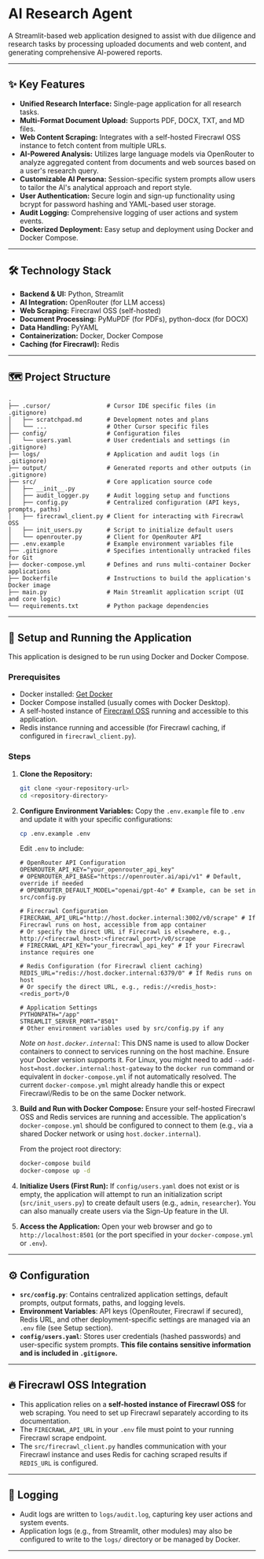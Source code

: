 # AI Research Agent

A Streamlit-based web application designed to assist with due diligence and research tasks by processing uploaded documents and web content, and generating comprehensive AI-powered reports.

---

## ✨ Key Features

-   **Unified Research Interface:** Single-page application for all research tasks.
-   **Multi-Format Document Upload:** Supports PDF, DOCX, TXT, and MD files.
-   **Web Content Scraping:** Integrates with a self-hosted Firecrawl OSS instance to fetch content from multiple URLs.
-   **AI-Powered Analysis:** Utilizes large language models via OpenRouter to analyze aggregated content from documents and web sources based on a user's research query.
-   **Customizable AI Persona:** Session-specific system prompts allow users to tailor the AI's analytical approach and report style.
-   **User Authentication:** Secure login and sign-up functionality using bcrypt for password hashing and YAML-based user storage.
-   **Audit Logging:** Comprehensive logging of user actions and system events.
-   **Dockerized Deployment:** Easy setup and deployment using Docker and Docker Compose.

---

## 🛠️ Technology Stack

-   **Backend & UI:** Python, Streamlit
-   **AI Integration:** OpenRouter (for LLM access)
-   **Web Scraping:** Firecrawl OSS (self-hosted)
-   **Document Processing:** PyMuPDF (for PDFs), python-docx (for DOCX)
-   **Data Handling:** PyYAML
-   **Containerization:** Docker, Docker Compose
-   **Caching (for Firecrawl):** Redis

---

## 🗺️ Project Structure

```text
.
├── .cursor/                # Cursor IDE specific files (in .gitignore)
│   ├── scratchpad.md       # Development notes and plans
│   └── ...                 # Other Cursor specific files
├── config/                 # Configuration files
│   └── users.yaml          # User credentials and settings (in .gitignore)
├── logs/                   # Application and audit logs (in .gitignore)
├── output/                 # Generated reports and other outputs (in .gitignore)
├── src/                    # Core application source code
│   ├── __init__.py
│   ├── audit_logger.py     # Audit logging setup and functions
│   ├── config.py           # Centralized configuration (API keys, prompts, paths)
│   ├── firecrawl_client.py # Client for interacting with Firecrawl OSS
│   ├── init_users.py       # Script to initialize default users
│   └── openrouter.py       # Client for OpenRouter API
├── .env.example            # Example environment variables file
├── .gitignore              # Specifies intentionally untracked files for Git
├── docker-compose.yml      # Defines and runs multi-container Docker applications
├── Dockerfile              # Instructions to build the application's Docker image
├── main.py                 # Main Streamlit application script (UI and core logic)
└── requirements.txt        # Python package dependencies
```

---

## 🚀 Setup and Running the Application

This application is designed to be run using Docker and Docker Compose.

### Prerequisites
-   Docker installed: [Get Docker](https://docs.docker.com/get-docker/)
-   Docker Compose installed (usually comes with Docker Desktop).
-   A self-hosted instance of [Firecrawl OSS](https://github.com/mendableai/firecrawl) running and accessible to this application.
-   Redis instance running and accessible (for Firecrawl caching, if configured in `firecrawl_client.py`).

### Steps

1.  **Clone the Repository:**
    ```bash
    git clone <your-repository-url>
    cd <repository-directory>
    ```

2.  **Configure Environment Variables:**
    Copy the `.env.example` file to `.env` and update it with your specific configurations:
    ```bash
    cp .env.example .env
    ```
    Edit `.env` to include:
    ```env
    # OpenRouter API Configuration
    OPENROUTER_API_KEY="your_openrouter_api_key"
    # OPENROUTER_API_BASE="https://openrouter.ai/api/v1" # Default, override if needed
    # OPENROUTER_DEFAULT_MODEL="openai/gpt-4o" # Example, can be set in src/config.py

    # Firecrawl Configuration
    FIRECRAWL_API_URL="http://host.docker.internal:3002/v0/scrape" # If Firecrawl runs on host, accessible from app container
    # Or specify the direct URL if Firecrawl is elsewhere, e.g., http://<firecrawl_host>:<firecrawl_port>/v0/scrape
    # FIRECRAWL_API_KEY="your_firecrawl_api_key" # If your Firecrawl instance requires one

    # Redis Configuration (for Firecrawl client caching)
    REDIS_URL="redis://host.docker.internal:6379/0" # If Redis runs on host
    # Or specify the direct URL, e.g., redis://<redis_host>:<redis_port>/0

    # Application Settings
    PYTHONPATH="/app"
    STREAMLIT_SERVER_PORT="8501"
    # Other environment variables used by src/config.py if any
    ```
    *Note on `host.docker.internal`*: This DNS name is used to allow Docker containers to connect to services running on the host machine. Ensure your Docker version supports it. For Linux, you might need to add `--add-host=host.docker.internal:host-gateway` to the `docker run` command or equivalent in `docker-compose.yml` if not automatically resolved. The current `docker-compose.yml` might already handle this or expect Firecrawl/Redis to be on the same Docker network.

3.  **Build and Run with Docker Compose:**
    Ensure your self-hosted Firecrawl OSS and Redis services are running and accessible. The application's `docker-compose.yml` should be configured to connect to them (e.g., via a shared Docker network or using `host.docker.internal`).

    From the project root directory:
    ```bash
    docker-compose build
    docker-compose up -d
    ```

4.  **Initialize Users (First Run):**
    If `config/users.yaml` does not exist or is empty, the application will attempt to run an initialization script (`src/init_users.py`) to create default users (e.g., `admin`, `researcher`). You can also manually create users via the Sign-Up feature in the UI.

5.  **Access the Application:**
    Open your web browser and go to `http://localhost:8501` (or the port specified in your `docker-compose.yml` or `.env`).

---

## ⚙️ Configuration

-   **`src/config.py`**: Contains centralized application settings, default prompts, output formats, paths, and logging levels.
-   **Environment Variables**: API keys (OpenRouter, Firecrawl if secured), Redis URL, and other deployment-specific settings are managed via an `.env` file (see Setup section).
-   **`config/users.yaml`**: Stores user credentials (hashed passwords) and user-specific system prompts. **This file contains sensitive information and is included in `.gitignore`.**

---

## 🔥 Firecrawl OSS Integration

-   This application relies on a **self-hosted instance of Firecrawl OSS** for web scraping. You need to set up Firecrawl separately according to its documentation.
-   The `FIRECRAWL_API_URL` in your `.env` file must point to your running Firecrawl scrape endpoint.
-   The `src/firecrawl_client.py` handles communication with your Firecrawl instance and uses Redis for caching scraped results if `REDIS_URL` is configured.

---

## 📜 Logging

-   Audit logs are written to `logs/audit.log`, capturing key user actions and system events.
-   Application logs (e.g., from Streamlit, other modules) may also be configured to write to the `logs/` directory or be managed by Docker.

---


